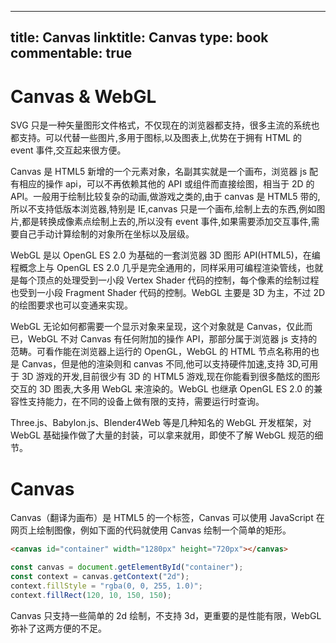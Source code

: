 
---
title: Canvas
linktitle: Canvas
type: book
commentable: true
---

# Canvas & WebGL

SVG 只是一种矢量图形文件格式，不仅现在的浏览器都支持，很多主流的系统也都支持。可以代替一些图片,多用于图标,以及图表上,优势在于拥有 HTML 的 event 事件,交互起来很方便。

Canvas 是 HTML5 新增的一个元素对象，名副其实就是一个画布，浏览器 js 配有相应的操作 api，可以不再依赖其他的 API 或组件而直接绘图，相当于 2D 的 API。一般用于绘制比较复杂的动画,做游戏之类的,由于 canvas 是 HTML5 带的,所以不支持低版本浏览器,特别是 IE,canvas 只是一个画布,绘制上去的东西,例如图片,都是转换成像素点绘制上去的,所以没有 event 事件,如果需要添加交互事件,需要自己手动计算绘制的对象所在坐标以及层级。

WebGL 是以 OpenGL ES 2.0 为基础的一套浏览器 3D 图形 API(HTML5)，在编程概念上与 OpenGL ES 2.0 几乎是完全通用的，同样采用可编程渲染管线，也就是每个顶点的处理受到一小段 Vertex Shader 代码的控制，每个像素的绘制过程也受到一小段 Fragment Shader 代码的控制。WebGL 主要是 3D 为主，不过 2D 的绘图要求也可以变通来实现。

WebGL 无论如何都需要一个显示对象来呈现，这个对象就是 Canvas，仅此而已，WebGL 不对 Canvas 有任何附加的操作 API，那部分属于浏览器 js 支持的范畴。可看作能在浏览器上运行的 OpenGL，WebGL 的 HTML 节点名称用的也是 Canvas，但是他的渲染则和 canvas 不同,他可以支持硬件加速,支持 3D,可用于 3D 游戏的开发,目前很少有 3D 的 HTML5 游戏,现在你能看到很多酷炫的图形交互的 3D 图表,大多用 WebGL 来渲染的。WebGL 也继承 OpenGL ES 2.0 的兼容性支持能力，在不同的设备上做有限的支持，需要运行时查询。

Three.js、Babylon.js、Blender4Web 等是几种知名的 WebGL 开发框架，对 WebGL 基础操作做了大量的封装，可以拿来就用，即使不了解 WebGL 规范的细节。

# Canvas

Canvas（翻译为画布）是 HTML5 的一个标签，Canvas 可以使用 JavaScript 在网页上绘制图像，例如下面的代码就使用 Canvas 绘制一个简单的矩形。

```html
<canvas id="container" width="1280px" height="720px"></canvas>
```

```js
const canvas = document.getElementById("container");
const context = canvas.getContext("2d");
context.fillStyle = "rgba(0, 0, 255, 1.0)";
context.fillRect(120, 10, 150, 150);
```

Canvas 只支持一些简单的 2d 绘制，不支持 3d，更重要的是性能有限，WebGL 弥补了这两方便的不足。

    